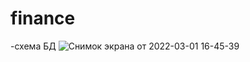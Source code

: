 # finance
-схема БД ![Снимок экрана от 2022-03-01 16-45-39](https://user-images.githubusercontent.com/93537782/156163644-76814112-1e9a-445a-806a-6ab605975d54.png)
